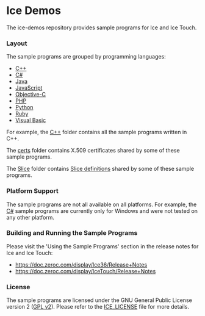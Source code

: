 # Ice Demos

The ice-demos repository provides sample programs for Ice and Ice Touch.

### Layout

The sample programs are grouped by programming languages:

* [C++](./cpp)
* [C#](./cs)
* [Java](./java)
* [JavaScript](./js)
* [Objective-C](./objc)
* [PHP](./php)
* [Python](./py)
* [Ruby](./rb)
* [Visual Basic](./vb)

For example, the [C++](./cpp) folder contains all the sample programs written in C++.

The [certs](./certs) folder contains X.509 certificates shared by some of these sample programs.

The [Slice](./slice) folder contains [Slice definitions](https://doc.zeroc.com/display/Ice/The+Slice+Language) shared by some of these sample programs.

### Platform Support

The sample programs are not all available on all platforms. For example, the [C#](./cs) sample programs are currently only for Windows and were not tested on any other platform.

### Building and Running the Sample Programs

Please visit the 'Using the Sample Programs' section in the release notes for Ice and Ice Touch:
* https://doc.zeroc.com/display/Ice36/Release+Notes
* https://doc.zeroc.com/display/IceTouch/Release+Notes

### License

The sample programs are licensed under the GNU General Public License version 2 ([GPL v2](./LICENSE)). Please refer to the [ICE_LICENSE](./ICE_LICENSE) file for more details. 

